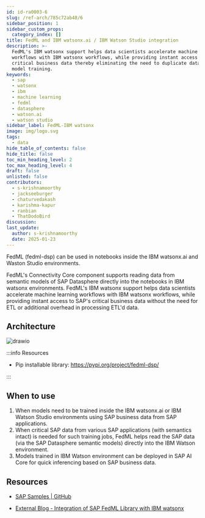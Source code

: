 ```yaml
---
id: id-ra0003-6
slug: /ref-arch/785c72ab48/6
sidebar_position: 1
sidebar_custom_props:
  category_index: []
title: FedML and IBM watsonx.ai / IBM Watson Studio integration
description: >-
  FedML's IBM watsonx support helps data scientists accelerate machine learning
  workflows with IBM watsonx workflows, while providing instant access to SAP's
  critical business data thereby eliminating the need to duplicate data for
  model training.
keywords:
  - sap
  - watsonx
  - ibm
  - machine learning
  - fedml
  - datasphere
  - watson.ai
  - watson studio
sidebar_label: FedML-IBM watsonx
image: img/logo.svg
tags:
  - data
hide_table_of_contents: false
hide_title: false
toc_min_heading_level: 2
toc_max_heading_level: 4
draft: false
unlisted: false
contributors:
  - s-krishnamoorthy
  - jackseeburger
  - chaturvedakash
  - karishma-kapur
  - ranbian
  - ThatDodoBird
discussion: 
last_update:
  author: s-krishnamoorthy
  date: 2025-01-23
---
```


FedML (fedml-dsp) can be used in notebooks inside the IBM watsonx.ai and Waston Studio environments. 

FedML's Connectivity Core component supports reading data from semantic models of SAP Datasphere directly into the notebooks in IBM watsonx environments. FedML's IBM watsonx support helps data scientists accelerate machine learning workflows with IBM watsonx workflows, while providing instant access to SAP's critical business data without the need for ETL or additional overhead in processing ETL'd data.

## Architecture

![drawio](drawio/fedml-watson.drawio)

:::info Resources

- Pip installable library: https://pypi.org/project/fedml-dsp/ 

:::

## When to use 

1. When models need to be trained inside the IBM watsonx.ai or IBM Watson Studio environments using SAP business data from SAP applications.
2. When critical SAP data from various SAP applications (with semantics intact) is needed for such training jobs, FedML helps read the SAP data (via the SAP Datasphere semantic models) directly into the IBM Watson environment.
3. Models trained in IBM Watson environment can be deployed in SAP AI Core for quick inferencing based on SAP business data.

## Resources

- [SAP Samples | GitHub ](https://github.com/SAP-samples/datasphere-fedml/tree/main/Datasphere/IBM-Watson-Studio)

- [External Blog - Integration of SAP FedML Library with IBM watsonx ](https://medium.com/towards-generative-ai/simplify-your-end-to-end-ai-workflow-with-sap-fedml-d0f54f99d787)